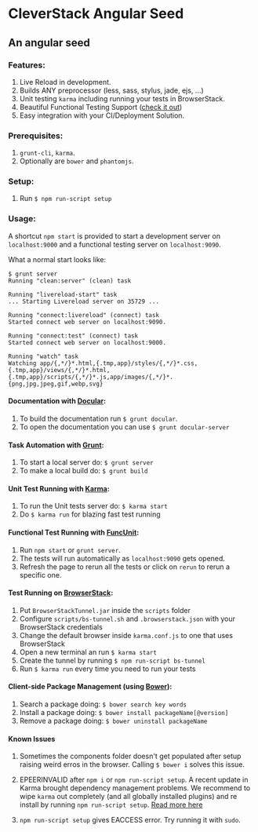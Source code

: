 # CleverStack Angular Seed
## An angular seed 

### Features:
1. Live Reload in development.
2. Builds ANY preprocessor (less, sass, stylus, jade, ejs, ...)
3. Unit testing `karma` including running your tests in BrowserStack.
4. Beautiful Functional Testing Support ([check it out](http://screencast.com/t/agMuroinCo))
5. Easy integration with your CI/Deployment Solution.

### Prerequisites:
1. `grunt-cli`, `karma`.
2. Optionally are `bower` and `phantomjs`.

### Setup:
1. Run `$ npm run-script setup`

### Usage:
A shortcut `npm start` is provided to start a development server on `localhost:9000` and a functional testing server on `localhost:9090`.

What a normal start looks like:
```
$ grunt server
Running "clean:server" (clean) task

Running "livereload-start" task
... Starting Livereload server on 35729 ...

Running "connect:livereload" (connect) task
Started connect web server on localhost:9090.

Running "connect:test" (connect) task
Started connect web server on localhost:9000.

Running "watch" task
Watching app/{,*/}*.html,{.tmp,app}/styles/{,*/}*.css,{.tmp,app}/views/{,*/}*.html,{.tmp,app}/scripts/{,*/}*.js,app/images/{,*/}*.{png,jpg,jpeg,gif,webp,svg}
```

#### Documentation with [Docular](https://github.com/gitsome/docular):
1. To build the documentation run `$ grunt docular`.
2. To open the documentation you can use `$ grunt docular-server`

#### Task Automation with [Grunt](http://gruntjs.com/):
1. To start a local server do: `$ grunt server`
4. To make a local build do: `$ grunt build`

#### Unit Test Running with [Karma](http://karma-runner.github.io):
1. To run the Unit tests server do: `$ karma start`
2. Do `$ karma run` for blazing fast test running

#### Functional Test Running with [FuncUnit](http://funcunit.com):
1. Run `npm start` or `grunt server`.
2. The tests will run automatically as `localhost:9090` gets opened.
3. Refresh the page to rerun all the tests or click on `rerun` to rerun a specific one.

#### Test Running on [BrowserStack](http://browserstack.com):
1. Put `BrowserStackTunnel.jar` inside the `scripts` folder
2. Configure `scripts/bs-tunnel.sh` and `.browserstack.json` with your BrowserStack credentials
3. Change the default browser inside `karma.conf.js` to one that uses BrowserStack
4. Open a new terminal an run `$ karma start`
5. Create the tunnel by running `$ npm run-script bs-tunnel`
6. Run `$ karma run` every time you need to run your tests

#### Client-side Package Management (using [Bower](http://bower.io)):
1. Search a package doing: `$ bower search key words`
2. Install a package doing: `$ bower install packageName[@version]`
3. Remove a package doing: `$ bower uninstall packageName`

#### Known Issues
1. Sometimes the components folder doesn't get populated after setup raising weird erros in the browser. Calling `$ bower i` solves this issue.

2. EPEERINVALID after `npm i` or `npm run-script setup`. A recent update in Karma brought dependency management problems. We recommend to wipe `karma` out completely (and all globally installed plugins) and re install by running `npm run-script setup`. [Read more here](https://github.com/karma-runner/karma/issues/483)

3. `npm run-script setup` gives EACCESS error. Try running it with `sudo`.
